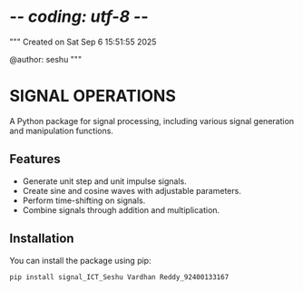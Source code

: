 # -*- coding: utf-8 -*-
"""
Created on Sat Sep  6 15:51:55 2025

@author: seshu
"""

# SIGNAL OPERATIONS 

A Python package for signal processing, including various signal generation and manipulation functions.

## Features

- Generate unit step and unit impulse signals.
- Create sine and cosine waves with adjustable parameters.
- Perform time-shifting on signals.
- Combine signals through addition and multiplication.

## Installation

You can install the package using pip:

```bash
pip install signal_ICT_Seshu Vardhan Reddy_92400133167





